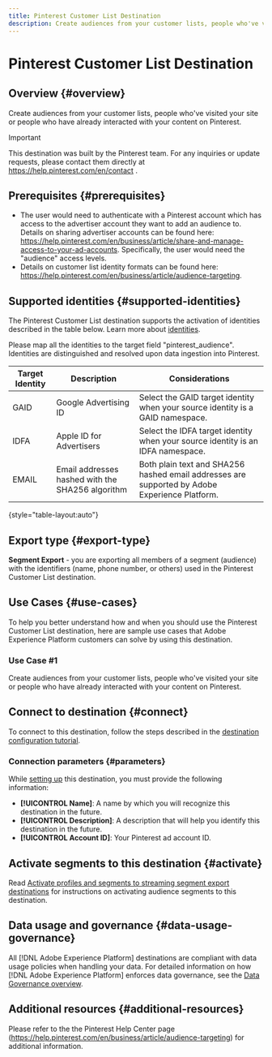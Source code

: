 ```yaml
---
title: Pinterest Customer List Destination
description: Create audiences from your customer lists, people who've visited your site or people who have already interacted with your content on Pinterest.
---
```


# Pinterest Customer List Destination

## Overview {#overview}

Create audiences from your customer lists, people who've visited your site or people who have already interacted with your content on Pinterest.

>[!IMPORTANT]
>
>This destination was built by the Pinterest team. For any inquiries or update requests, please contact them directly at https://help.pinterest.com/en/contact .

## Prerequisites {#prerequisites}

* The user would need to authenticate with a Pinterest account which has access to the advertiser account they want to add an audience to. Details on sharing advertiser accounts can be found here: https://help.pinterest.com/en/business/article/share-and-manage-access-to-your-ad-accounts. Specifically, the user would need the "audience" access levels.
* Details on customer list identity formats can be found here: https://help.pinterest.com/en/business/article/audience-targeting. 


## Supported identities {#supported-identities}

The Pinterest Customer List destination supports the activation of identities described in the table below. Learn more about [identities](https://experienceleague.adobe.com/docs/experience-platform/identity/namespaces.html?lang=en#getting-started).

Please map all the identities to the target field "pinterest_audience". Identities are distinguished and resolved upon data ingestion into Pinterest.

|Target Identity|Description|Considerations|
|---|---|---|
|GAID|Google Advertising ID|Select the GAID target identity when your source identity is a GAID namespace.|
|IDFA|Apple ID for Advertisers|Select the IDFA target identity when your source identity is an IDFA namespace.|
|EMAIL|Email addresses hashed with the SHA256 algorithm|Both plain text and SHA256 hashed email addresses are supported by Adobe Experience Platform.|

{style="table-layout:auto"}

## Export type {#export-type}

**Segment Export** - you are exporting all members of a segment (audience) with the identifiers (name, phone number, or others) used in the Pinterest Customer List destination.

## Use Cases {#use-cases}

To help you better understand how and when you should use the Pinterest Customer List destination, here are sample use cases that Adobe Experience Platform customers can solve by using this destination.


### Use Case #1

Create audiences from your customer lists, people who've visited your site or people who have already interacted with your content on Pinterest.

## Connect to destination {#connect}

To connect to this destination, follow the steps described in the [destination configuration tutorial](../../ui/connect-destination.md).



### Connection parameters {#parameters}

While [setting up](../../ui/connect-destination.md) this destination, you must provide the following information:

*  **[!UICONTROL Name]**: A name by which you will recognize this destination in the future.
*  **[!UICONTROL Description]**: A description that will help you identify this destination in the future.
*  **[!UICONTROL Account ID]**: Your Pinterest ad account ID.

## Activate segments to this destination {#activate}

Read [Activate profiles and segments to streaming segment export destinations](../../ui/activate/activate-segment-streaming-destinations.md) for instructions on activating audience segments to this destination.

## Data usage and governance {#data-usage-governance}

All [!DNL Adobe Experience Platform] destinations are compliant with data usage policies when handling your data. For detailed information on how [!DNL Adobe Experience Platform] enforces data governance, see the [Data Governance overview](https://experienceleague.adobe.com/docs/experience-platform/data-governance/home.html).

## Additional resources {#additional-resources}

Please refer to the the Pinterest Help Center page (https://help.pinterest.com/en/business/article/audience-targeting) for additional information.
